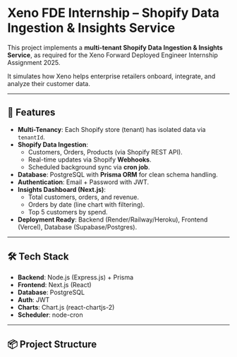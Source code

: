 # Xeno FDE Internship – Shopify Data Ingestion & Insights Service

This project implements a **multi-tenant Shopify Data Ingestion & Insights Service**, as required for the Xeno Forward Deployed Engineer Internship Assignment 2025.

It simulates how Xeno helps enterprise retailers onboard, integrate, and analyze their customer data.

---

## 🚀 Features
- **Multi-Tenancy**: Each Shopify store (tenant) has isolated data via `tenantId`.
- **Shopify Data Ingestion**: 
  - Customers, Orders, Products (via Shopify REST API).
  - Real-time updates via Shopify **Webhooks**.
  - Scheduled background sync via **cron job**.
- **Database**: PostgreSQL with **Prisma ORM** for clean schema handling.
- **Authentication**: Email + Password with JWT.
- **Insights Dashboard (Next.js)**:
  - Total customers, orders, and revenue.
  - Orders by date (line chart with filtering).
  - Top 5 customers by spend.
- **Deployment Ready**: Backend (Render/Railway/Heroku), Frontend (Vercel), Database (Supabase/Postgres).

---

## 🛠️ Tech Stack
- **Backend**: Node.js (Express.js) + Prisma
- **Frontend**: Next.js (React)
- **Database**: PostgreSQL
- **Auth**: JWT
- **Charts**: Chart.js (react-chartjs-2)
- **Scheduler**: node-cron

---

## 📦 Project Structure
